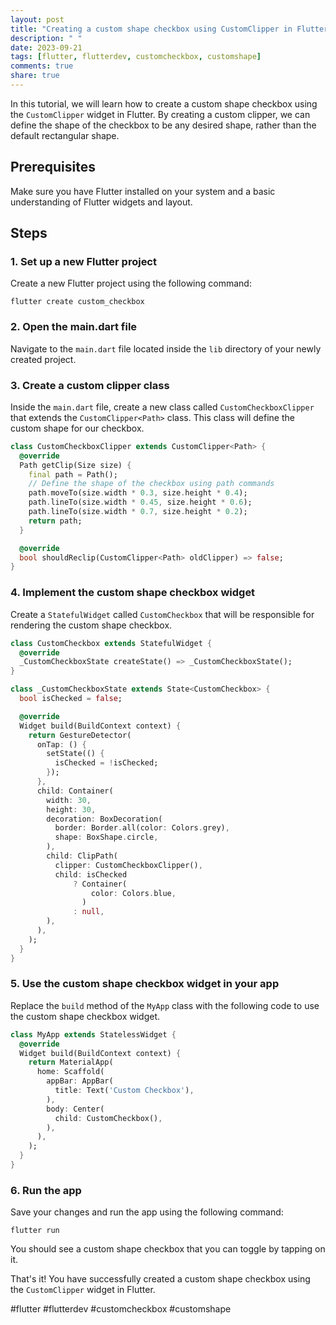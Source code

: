 ```yaml
---
layout: post
title: "Creating a custom shape checkbox using CustomClipper in Flutter"
description: " "
date: 2023-09-21
tags: [flutter, flutterdev, customcheckbox, customshape]
comments: true
share: true
---
```


In this tutorial, we will learn how to create a custom shape checkbox using the `CustomClipper` widget in Flutter. By creating a custom clipper, we can define the shape of the checkbox to be any desired shape, rather than the default rectangular shape.

## Prerequisites

Make sure you have Flutter installed on your system and a basic understanding of Flutter widgets and layout.

## Steps

### 1. Set up a new Flutter project

Create a new Flutter project using the following command:

```
flutter create custom_checkbox
```

### 2. Open the main.dart file

Navigate to the `main.dart` file located inside the `lib` directory of your newly created project.

### 3. Create a custom clipper class

Inside the `main.dart` file, create a new class called `CustomCheckboxClipper` that extends the `CustomClipper<Path>` class. This class will define the custom shape for our checkbox.

```dart
class CustomCheckboxClipper extends CustomClipper<Path> {
  @override
  Path getClip(Size size) {
    final path = Path();
    // Define the shape of the checkbox using path commands
    path.moveTo(size.width * 0.3, size.height * 0.4);
    path.lineTo(size.width * 0.45, size.height * 0.6);
    path.lineTo(size.width * 0.7, size.height * 0.2);
    return path;
  }

  @override
  bool shouldReclip(CustomClipper<Path> oldClipper) => false;
}
```

### 4. Implement the custom shape checkbox widget

Create a `StatefulWidget` called `CustomCheckbox` that will be responsible for rendering the custom shape checkbox.

```dart
class CustomCheckbox extends StatefulWidget {
  @override
  _CustomCheckboxState createState() => _CustomCheckboxState();
}

class _CustomCheckboxState extends State<CustomCheckbox> {
  bool isChecked = false;

  @override
  Widget build(BuildContext context) {
    return GestureDetector(
      onTap: () {
        setState(() {
          isChecked = !isChecked;
        });
      },
      child: Container(
        width: 30,
        height: 30,
        decoration: BoxDecoration(
          border: Border.all(color: Colors.grey),
          shape: BoxShape.circle,
        ),
        child: ClipPath(
          clipper: CustomCheckboxClipper(),
          child: isChecked
              ? Container(
                  color: Colors.blue,
                )
              : null,
        ),
      ),
    );
  }
}
```

### 5. Use the custom shape checkbox widget in your app

Replace the `build` method of the `MyApp` class with the following code to use the custom shape checkbox widget.

```dart
class MyApp extends StatelessWidget {
  @override
  Widget build(BuildContext context) {
    return MaterialApp(
      home: Scaffold(
        appBar: AppBar(
          title: Text('Custom Checkbox'),
        ),
        body: Center(
          child: CustomCheckbox(),
        ),
      ),
    );
  }
}
```

### 6. Run the app

Save your changes and run the app using the following command:

```
flutter run
```

You should see a custom shape checkbox that you can toggle by tapping on it.

That's it! You have successfully created a custom shape checkbox using the `CustomClipper` widget in Flutter.

#flutter #flutterdev #customcheckbox #customshape